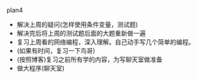 plan4

* 解决上周的疑问(怎样使用条件变量，测试题)
* 解决完后将上周的测试题后面的大题重新做一遍
* 复习上周看的网络编程，深入理解。自己动手写几个简单的编程。
* (如果有时间，复习一下鸟哥)
* (按照博客)复习之前所有学的内容，为写聊天室做准备
* 做大程序(聊天室)